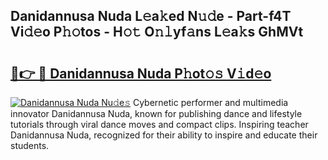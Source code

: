 ## Danidannusa Nuda L𝚎a𝚔ed N𝚞𝚍e - Part-f4T Vi𝚍𝚎o P𝚑𝚘tos - H𝚘𝚝 O𝚗𝚕yf𝚊ns L𝚎a𝚔s GhMVt

# <h2><a href="http://kfddbc.oniu.top/?m=Danidannusa+Nuda">🔗👉 🔴 Danidannusa Nuda P𝚑ot𝚘𝚜 V𝚒d𝚎o</a></h2>

[![Danidannusa Nuda Nu𝚍e𝚜](https://i.imgur.com/0qMVB7G.gif)](http://kfddbc.oniu.top/?m=Danidannusa+Nuda)
Cybernetic performer and multimedia innovator Danidannusa Nuda, known for publishing dance and lifestyle tutorials through viral dance moves and compact clips. Inspiring teacher Danidannusa Nuda, recognized for their ability to inspire and educate their students.  
